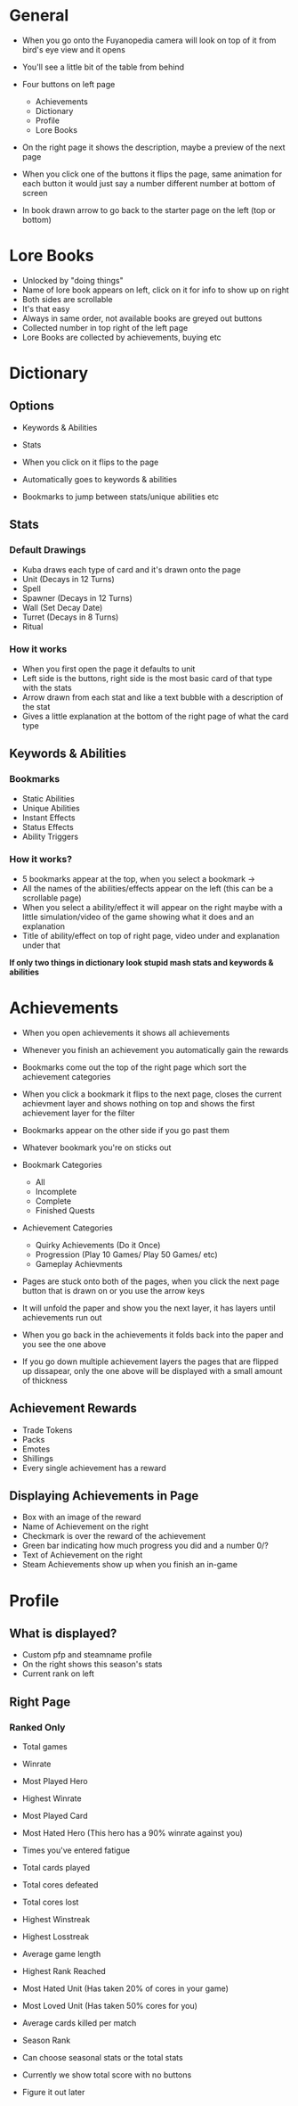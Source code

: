 # General
- When you go onto the Fuyanopedia camera will look on top of it from bird's eye view and it opens

- You'll see a little bit of the table from behind

- Four buttons on left page 
	- Achievements
	- Dictionary
	- Profile
	- Lore Books
- On the right page it shows the description, maybe a preview of the next page

- When you click one of the buttons it flips the page, same animation for each button it would just say a number different number at bottom of screen

- In book drawn arrow to go back to the starter page on the left (top or bottom)

# Lore Books
- Unlocked by "doing things"
- Name of lore book appears on left, click on it for info to show up on right
- Both sides are scrollable
- It's that easy
- Always in same order, not available books are greyed out buttons
- Collected number in top right of the left page
- Lore Books are collected by achievements, buying etc

# Dictionary
## Options
- Keywords & Abilities
- Stats

- When you click on it flips to the page
- Automatically goes to keywords & abilities
- Bookmarks to jump between stats/unique abilities etc

## Stats
### Default Drawings
- Kuba draws each type of card and it's drawn onto the page
- Unit (Decays in 12 Turns)
- Spell 
- Spawner (Decays in 12 Turns)
- Wall (Set Decay Date)
- Turret (Decays in 8 Turns)
- Ritual

### How it works
- When you first open the page it defaults to unit
- Left side is the buttons, right side is the most basic card of that type with the stats
- Arrow drawn from each stat and like a text bubble with a description of the stat
- Gives a little explanation at the bottom of the right page of what the card type

## Keywords & Abilities
### Bookmarks
- Static Abilities
- Unique Abilities
- Instant Effects
- Status Effects
- Ability Triggers

### How it works?
- 5 bookmarks appear at the top, when you select a bookmark ->
- All the names of the abilities/effects appear on the left (this can be a scrollable page)
- When you select a ability/effect it will appear on the right maybe with a little simulation/video of the game showing what it does and an explanation
- Title of ability/effect on top of right page, video under and explanation under that

**If only two things in dictionary look stupid mash stats and keywords & abilities**

# Achievements
- When you open achievements it shows all achievements
- Whenever you finish an achievement you automatically gain the rewards
- Bookmarks come out the top of the right page which sort the achievement categories
- When you click a bookmark it flips to the next page, closes the current achievment layer and shows nothing on top and shows the first achievement layer for the filter
- Bookmarks appear on the other side if you go past them
- Whatever bookmark you're on sticks out

- Bookmark Categories
	- All
	- Incomplete
	- Complete
	- Finished Quests

- Achievement Categories
	- Quirky Achievements (Do it Once)
	- Progression (Play 10 Games/ Play 50 Games/ etc)
	- Gameplay Achievments

- Pages are stuck onto both of the pages, when you click the next page button that is drawn on or you use the arrow keys
- It will unfold the paper and show you the next layer, it has layers until achievements run out
- When you go back in the achievements it folds back into the paper and you see the one above
- If you go down multiple achievement layers the pages that are flipped up dissapear, only the one above will be displayed with a small amount of thickness

## Achievement Rewards
- Trade Tokens
- Packs
- Emotes
- Shillings
- Every single achievement has a reward

## Displaying Achievements in Page
- Box with an image of the reward
- Name of Achievement on the right
- Checkmark is over the reward of the achievement
- Green bar indicating how much progress you did and a number 0/?
- Text of Achievement on the right
- Steam Achievements show up when you finish an in-game

# Profile
## What is displayed?
- Custom pfp and steamname profile
- On the right shows this season's stats
- Current rank on left

## Right Page
### Ranked Only
- Total games 
- Winrate 
- Most Played Hero
- Highest Winrate
- Most Played Card
- Most Hated Hero (This hero has a 90% winrate against you)
- Times you've entered fatigue
- Total cards played
- Total cores defeated
- Total cores lost
- Highest Winstreak
- Highest Losstreak
- Average game length
- Highest Rank Reached
- Most Hated Unit (Has taken 20% of cores in your game)
- Most Loved Unit (Has taken 50% cores for you)
- Average cards killed per match
- Season Rank


- Can choose seasonal stats or the total stats
- Currently we show total score with no buttons
- Figure it out later